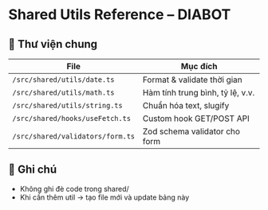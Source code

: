 # Shared Utils Reference – DIABOT

## 🧩 Thư viện chung
| File | Mục đích |
|------|-----------|
| `/src/shared/utils/date.ts` | Format & validate thời gian |
| `/src/shared/utils/math.ts` | Hàm tính trung bình, tỷ lệ, v.v. |
| `/src/shared/utils/string.ts` | Chuẩn hóa text, slugify |
| `/src/shared/hooks/useFetch.ts` | Custom hook GET/POST API |
| `/src/shared/validators/form.ts` | Zod schema validator cho form |

## 🧠 Ghi chú
- Không ghi đè code trong shared/
- Khi cần thêm util → tạo file mới và update bảng này
